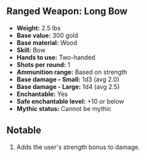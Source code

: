## Ranged Weapon: Long Bow
- **Weight:** 2.5 lbs
- **Base value:** 300 gold
- **Base material:** Wood
- **Skill:** Bow
- **Hands to use:** Two-handed
- **Shots per round:** 1
- **Ammunition range:** Based on strength
- **Base damage - Small:** 1d3 (avg 2.0)
- **Base damage - Large:** 1d4 (avg 2.5)
- **Enchantable:** Yes
- **Safe enchantable level:** +10 or below
- **Mythic status:** Cannot be mythic
## Notable
1. Adds the user's strength bonus to damage.
